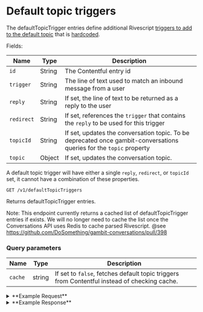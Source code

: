 # Default topic triggers

The defaultTopicTrigger entries define additional Rivescript [triggers to add to the default topic](https://www.rivescript.com/docs/tutorial#triggers) that is [hardcoded](https://github.com/DoSomething/gambit-conversations/tree/master/brain).

Fields:

Name | Type | Description
-----|------|------------
`id` | String | The Contentful entry id
`trigger` | String | The line of text used to match an inbound message from a user
`reply` | String | If set, the line of text to be returned as a reply to the user
`redirect` | String | If set, references the `trigger` that contains the `reply` to be used for this trigger
`topicId` | String | If set, updates the conversation topic. To be deprecated once gambit-conversations queries for the `topic` property
`topic` | Object | If set, updates the conversation topic.

A default topic trigger will have either a single `reply`, `redirect`, or `topicId` set, it cannot have a combination of these properties.


```
GET /v1/defaultTopicTriggers
```

Returns defaultTopicTrigger entries.

Note: This endpoint currently returns a cached list of defaultTopicTrigger entries if exists. We will no longer need to cache the list once the Conversations API uses Redis to cache parsed Rivescript.
@see https://github.com/DoSomething/gambit-conversations/pull/398

### Query parameters

Name | Type | Description
-----|------|------------
`cache` | string | If set to `false`, fetches default topic triggers from Contentful instead of checking cache.


<details><summary>**Example Request**</summary><p>

```
curl http://localhost:5000/v1/defaultTopicTriggers
  -H "Accept: application/json"
  -H "Content-Type: application/json"
```

</p></details>

<details><summary>**Example Response**</summary><p>

```
{
  "data": [
    {
      "id": "4epEVvqGfeIEmMG4aqEEU",
      "trigger": "chat",
      "reply": "Sorry, can't chat now! I'm responding to text messages that get young people to take action in their community. For all information, go to <bot url>!"
    },
    {
      "id": "4dKgY5hMuACg2qK0sueysG",
      "trigger": "(what|how) you (doing|doin|feeling|feelin|up to) [*]",
      "redirect": "chat"
    },
    {
      "id": "4bK32GTCNius2EMie8OIko",
      "trigger": "brake",
      "topicId": "5PhrBp29VuiEuiwCqOSCEW",
      "topic": {
        "id": "5PhrBp29VuiEuiwCqOSCEW",
        "name": "Brake It Down - Take quiz",
        "type": "externalPostConfig",
        "postType": "external",
        "campaign": {
          "id": 8109,
          "title": "Brake It Down",
          "tagline": "Take a quiz to increase road safety.",
          "status": "active",
          "currentCampaignRun": {
            "id": 8110
          },
          "keywords": [
            "BRAKE"
          ]
        },
        "templates": {
          ...
        }
      }
    },
    {
      "id": "OBeo4BHGWiuaGiKA82A20",
      "trigger": "(smosh|smash|smsh|smoosh|shmsh)",
      "reply": "Ian & Anthony are super busy doing other funny and cool things. It's <bot name> for now! Don't forget, everything you need is at <bot url>. Text ya later!"
    },
    {
      "id": "2eQcVISjvWKCCGOmqOycMW",
      "trigger": "scam",
      "reply": "I'm <bot name>, the *real* person at <bot url> who sends out all of our texts! We're a global non-profit org that helps <bot member_count> people take social action :) \\n\n\n^ You probably signed up for updates from <bot url>, were referred by a friend, or a previous owner of this number signed up!"
    },
    {
      "id": "2OSVbOpFGEyGOYqqcgsyqM",
      "trigger": "join",
      "reply": "Boom! You signed up for <bot url>. My name's <bot name> - I'll send you weekly texts on campaigns you can get involved in. Text MENU for an action you can take right now, Text STOP to quit "
    },
    {
      "id": "247dsdYBKo02AwE4kqyk4m",
      "trigger": "what time is it [*]",
      "redirect": "chat"
    },
    {
      "id": "1olM0J7sMEsaiOwUgaSE0w",
      "trigger": "i [have] never heard of you",
      "redirect": "scam"
    },
    {
      "id": "5iubQXtjG88MgKSM4sOWmi",
      "trigger": "history",
      "reply": "Hi, I'm <bot name> from <bot url>! Did you catch our mural on the Atlanta Beltline? This mural celebrates actress, activist and professor, Adrienne McNeil Herndon. She was one of the first African American faculty at the University of Atlanta and a key supporter of black suffrage.\\n\n\n^ We created this mural to remember forgotten histories and to raise the voices of young people. Want to learn how you can amplify YOUR voice and unleash YOUR power? Text VOICE now! "
    },
    {
      "id": "75VF4bdgCkg4E2M20CiIMG",
      "trigger": "ford",
      "redirect": "join"
    },
    {
      "id": "2pqshI52mwC8OG4WOUC8EK",
      "trigger": "you are real",
      "redirect": "scam"
    },
    {
      "id": "2kpCVLk2naAmwm2MSKY0ik",
      "trigger": "(r|are|is this) [you] a @bot [*]",
      "redirect": "bot"
    },
    {
      "id": "3eyZbe15POQK0UY0Ew4Eg0",
      "trigger": "[*] you are a @bot [*]",
      "redirect": "bot"
    },
    {
      "id": "3JAkFfRoVySaee8UcuuQaU",
      "trigger": "[*] shawn [*]",
      "reply": "Thanks so much ! I hope you get really involved. Check out <bot url> for actions you can take ! Gotta go now !"
    },
    {
      "id": "tfTRRWf55I8YskcwOQSY0",
      "trigger": "[is] this [is] a scam",
      "redirect": "scam"
    },
    {
      "id": "24u0xlNfCAWM8GOQUSUqYs",
      "trigger": "(what|how) [are|did] you [*]",
      "redirect": "chat"
    },
    {
      "id": "64jOfDO1wWceyeaCYm8yyw",
      "trigger": "what is your age [*]",
      "reply": "Age is just a number!"
    },
    {
      "id": "6gXh0WgQXCMqs2AeeIGASe",
      "trigger": " i do not know you",
      "redirect": "scam"
    }
  ]
}
```

</p></details>


